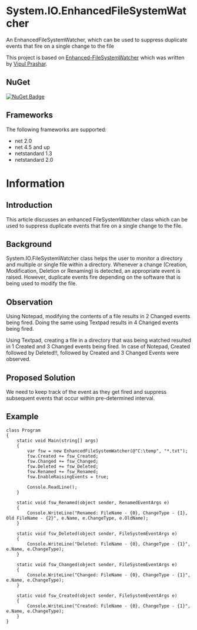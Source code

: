 # System.IO.EnhancedFileSystemWatcher
An EnhancedFileSystemWatcher, which can be used to suppress duplicate events that fire on a single change to the file

This project is based on [Enhanced-FileSystemWatcher](https://www.codeproject.com/Articles/102493/Enhanced-FileSystemWatcher) which was written by [Vipul Prashar](https://www.codeproject.com/script/Membership/View.aspx?mid=1561441).

## NuGet
[![NuGet Badge](https://buildstats.info/nuget/System.IO.EnhancedFileSystemWatcher)](https://www.nuget.org/packages/System.IO.EnhancedFileSystemWatcher) 

## Frameworks
The following frameworks are supported:
- net 2.0
- net 4.5 and up
- netstandard 1.3
- netstandard 2.0

# Information

## Introduction
This article discusses an enhanced FileSystemWatcher class which can be used to suppress duplicate events that fire on a single change to the file.

## Background
System.IO.FileSystemWatcher class helps the user to monitor a directory and multiple or single file within a directory. Whenever a change (Creation, Modification, Deletion or Renaming) is detected, an appropriate event is raised. However, duplicate events fire depending on the software that is being used to modify the file.


## Observation
Using Notepad, modifying the contents of a file results in 2 Changed events being fired. Doing the same using Textpad results in 4 Changed events being fired.

Using Textpad, creating a file in a directory that was being watched resulted in 1 Created and 3 Changed events being fired. In case of Notepad, Created followed by Deleted!!, followed by Created and 3 Changed Events were observed.

## Proposed Solution
We need to keep track of the event as they get fired and suppress subsequent events that occur within pre-determined interval.

## Example
``` charp
class Program
{
    static void Main(string[] args)
    {
        var fsw = new EnhancedFileSystemWatcher(@"C:\temp", "*.txt");
        fsw.Created += fsw_Created;
        fsw.Changed += fsw_Changed;
        fsw.Deleted += fsw_Deleted;
        fsw.Renamed += fsw_Renamed;
        fsw.EnableRaisingEvents = true;

        Console.ReadLine();
    }

    static void fsw_Renamed(object sender, RenamedEventArgs e)
    {
        Console.WriteLine("Renamed: FileName - {0}, ChangeType - {1}, Old FileName - {2}", e.Name, e.ChangeType, e.OldName);
    }

    static void fsw_Deleted(object sender, FileSystemEventArgs e)
    {
        Console.WriteLine("Deleted: FileName - {0}, ChangeType - {1}", e.Name, e.ChangeType);
    }

    static void fsw_Changed(object sender, FileSystemEventArgs e)
    {
        Console.WriteLine("Changed: FileName - {0}, ChangeType - {1}", e.Name, e.ChangeType);
    }

    static void fsw_Created(object sender, FileSystemEventArgs e)
    {
        Console.WriteLine("Created: FileName - {0}, ChangeType - {1}", e.Name, e.ChangeType);
    }
}
```
